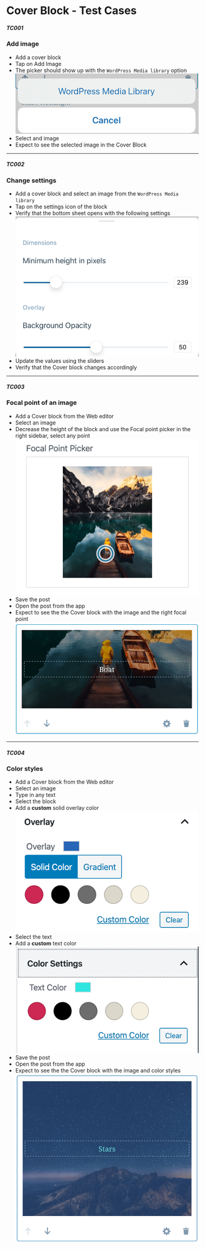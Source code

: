 
# Cover Block - Test Cases

##### TC001

### Add image

-   Add a cover block 
-   Tap on Add Image
-   The picker should show up with the `WordPress Media library` option
![Cover media picker](../resources/cover-7.png)
-   Select and image
-   Expect to see the selected image in the Cover Block

--------------------------------------------------------------------------------

##### TC002

### Change settings

-   Add a cover block and select an image from the `WordPress Media library`
-   Tap on the settings icon of the block
-   Verify that the bottom sheet opens with the following settings
![Cover settings](../resources/cover-1.png)
-   Update the values using the sliders
-   Verify that the Cover block changes accordingly

--------------------------------------------------------------------------------

##### TC003

### Focal point of an image

-   Add a Cover block from the Web editor
-   Select an image
-   Decrease the height of the block and use the Focal point picker in the right sidebar, select any point
![Web focal point picker](../resources/cover-2.png)
-   Save the post
-   Open the post from the app
-   Expect to see the the Cover block with the image and the right focal point
![Cover with focal point](../resources/cover-3.png)

--------------------------------------------------------------------------------

##### TC004

### Color styles

-   Add a Cover block from the Web editor
-   Select an image
-   Type in any text
-   Select the block
-   Add a **custom** solid overlay color
![Web overlay color setting](../resources/cover-4.png)
-   Select the text
-   Add a **custom** text color
![Web text color setting](../resources/cover-5.png)
-   Save the post
-   Open the post from the app
-   Expect to see the the Cover block with the image and color styles
![Cover with color styles](../resources/cover-6.png)


